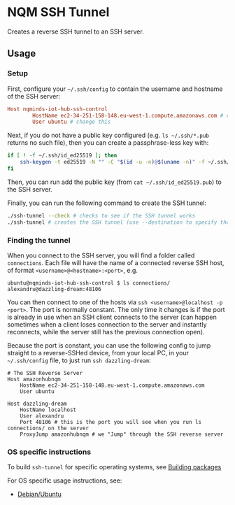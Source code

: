 # NQM SSH Tunnel

Creates a reverse SSH tunnel to an SSH server.

## Usage

### Setup

First, configure your `~/.ssh/config` to contain the username and hostname of the
SSH server:

```conf
Host nqminds-iot-hub-ssh-control
        HostName ec2-34-251-158-148.eu-west-1.compute.amazonaws.com # change this
        User ubuntu # change this
```

Next, if you do not have a public key configured (e.g. `ls ~/.ssh/*.pub` returns no such file),
then you can create a passphrase-less key with:

```bash
if [ ! -f ~/.ssh/id_ed25519 ]; then
	ssh-keygen -t ed25519 -N "" -C "$(id -u -n)@$(uname -n)" -f ~/.ssh/id_ed25519
fi
```

Then, you can run add the public key (from `cat ~/.ssh/id_ed25519.pub`) to the SSH server.

Finally, you can run the following command to create the SSH tunnel:

```bash
./ssh-tunnel --check # checks to see if the SSH tunnel works
./ssh-tunnel # creates the SSH tunnel (use --destination to specify the server)
```

### Finding the tunnel

When you connect to the SSH server, you will find a folder called `connections`.
Each file will have the name of a connected reverse SSH host, of format `<username>@<hostname>:<port>`, e.g.

```console
ubuntu@nqminds-iot-hub-ssh-control $ ls connections/
alexandru@dazzling-dream:48106
```

You can then connect to one of the hosts via `ssh <username>@localhost -p <port>`.
The port is normally constant.
The only time it changes is if the port is already in use when an SSH client connects to the server (can happen sometimes when a client loses connection to the server and instantly reconnects, while the server still has the previous connection open).

Because the port is constant, you can use the following config to jump straight to a reverse-SSHed device,
from your local PC, in your `~/.ssh/config` file, to just run `ssh dazzling-dream`:

```config
# The SSH Reverse Server
Host amazonhubnqm
	HostName ec2-34-251-158-148.eu-west-1.compute.amazonaws.com
	User ubuntu

Host dazzling-dream
	HostName localhost
	User alexandru
	Port 48106 # this is the port you will see when you run ls connections/ on the server
	ProxyJump amazonhubnqm # we "Jump" through the SSH reverse server
```

### OS specific instructions

To build `ssh-tunnel` for specific operating systems, see [Building packages](./doc/Building-packages.md)

For OS specific usage instructions, see:

- [Debian/Ubuntu](./debian/README.md)
